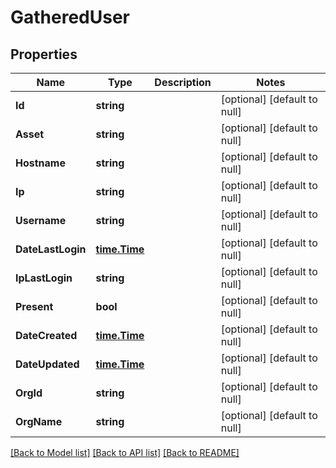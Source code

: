 # GatheredUser

## Properties
Name | Type | Description | Notes
------------ | ------------- | ------------- | -------------
**Id** | **string** |  | [optional] [default to null]
**Asset** | **string** |  | [optional] [default to null]
**Hostname** | **string** |  | [optional] [default to null]
**Ip** | **string** |  | [optional] [default to null]
**Username** | **string** |  | [optional] [default to null]
**DateLastLogin** | [**time.Time**](time.Time.md) |  | [optional] [default to null]
**IpLastLogin** | **string** |  | [optional] [default to null]
**Present** | **bool** |  | [optional] [default to null]
**DateCreated** | [**time.Time**](time.Time.md) |  | [optional] [default to null]
**DateUpdated** | [**time.Time**](time.Time.md) |  | [optional] [default to null]
**OrgId** | **string** |  | [optional] [default to null]
**OrgName** | **string** |  | [optional] [default to null]

[[Back to Model list]](../README.md#documentation-for-models) [[Back to API list]](../README.md#documentation-for-api-endpoints) [[Back to README]](../README.md)


